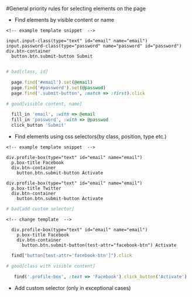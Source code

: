 #General priority rules for selecting elements on the page
  -  Find elements by visible content or name

  ```slim
  <!-- example template snippet  -->

  input.input-class(type="text" id="email" name="email")
  input.password-class(type="password" name="password" id="password")
  div.btn-container
    button.btn.submit-button Submit
  ```

  ```Ruby

  # bad[class, id]

    page.find('#email').set(@email)
    page.find('#password').set(@passwod)
    page.find('.submit-button', :match => :first).click

  # good[visible content, name]

    fill_in 'email', :with => @email
    fill_in 'password', :with => @passwod
    click_button 'Submit'

  ```

  -  Find elements using css selectors(by class, position, type etc.)
  ```slim
  <!-- example template snippet  -->

  div.profile-box(type="text" id="email" name="email")
    p.box-title Facebook
    div.btn-container
      button.btn.submit-button Activate

  div.profile-box(type="text" id="email" name="email")
    p.box-title Twitter
    div.btn-container
      button.btn.submit-button Activate
  ```
  ```Ruby
  # bad[add custom selector]
  ```
  ```slim
  <!-- change template  -->

    div.profile-box(type="text" id="email" name="email")
      p.box-title Facebook
      div.btn-container
        button.btn.submit-button(test-attr="facebook-btn") Activate
  ```
  ```Ruby
    find["button[test-attr='facebook-btn']").click
  ```
  ```Ruby
  # good[class with visible content]

     find('.profile-box', :text => 'Facebook').click_button('Activate')

  ```
  -  Add custom selector (only in exceptional cases)
